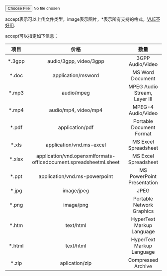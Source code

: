 <input type="file" accept="image/*" />   

accept表示可以上传文件类型，image表示图片，*表示所有支持的格式。<abbr title="World Wide Web Consortium">VUE不好用</abbr>.

accept可以指定如下信息：

| 项目     | 价格   |  数量  |
| :-----: | :----: | :----: |
| *.3gpp | audio/3gpp, video/3gpp | 3GPP Audio/Video |
| *.doc | application/msword | MS Word Document |
| *.mp3 | audio/mpeg | MPEG Audio Stream, Layer III |
| *.mp4 | audio/mp4, video/mp4 | MPEG-4 Audio/Video |
| *.pdf | application/pdf | Portable Document Format |
| *.xls	| application/vnd.ms-excel | MS Excel Spreadsheet |
| *.xlsx	| application/vnd.openxmlformats-officedocument.spreadsheetml.sheet | MS Excel Spreadsheet |
| *.ppt | application/vnd.ms-powerpoint | MS PowerPoint Presentation |
| *.jpg | image/jpeg | JPEG |
| *.png | image/png | Portable Network Graphics |
| *.htm | text/html | HyperText Markup Language |
| *.html | text/html | HyperText Markup Language |
| *.zip | aplication/zip | Compressed Archive |
